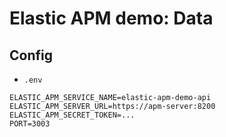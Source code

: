 # Elastic APM demo: Data

## Config

- `.env`

```
ELASTIC_APM_SERVICE_NAME=elastic-apm-demo-api
ELASTIC_APM_SERVER_URL=https://apm-server:8200
ELASTIC_APM_SECRET_TOKEN=...
PORT=3003


